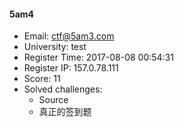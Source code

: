 #### 5am4  

* Email: ctf@5am3.com  
* University: test  
* Register Time: 2017-08-08 00:54:31  
* Register IP: 157.0.78.111  
* Score: 11  
* Solved challenges: 
  * Source  
  * 真正的签到题  
